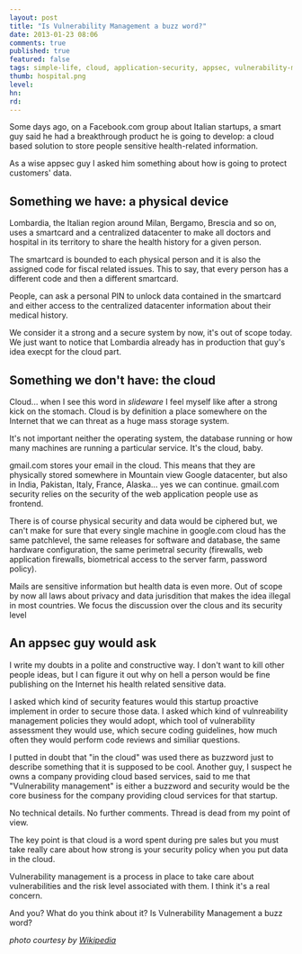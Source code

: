 ```yaml
---
layout: post
title: "Is Vulnerability Management a buzz word?"
date: 2013-01-23 08:06
comments: true
published: true
featured: false
tags: simple-life, cloud, application-security, appsec, vulnerability-management, vulnerability-assessment, startup
thumb: hospital.png
level:
hn: 
rd: 
---
```


Some days ago, on a Facebook.com group about Italian startups, a smart guy said
he had a breakthrough product he is going to develop: a cloud based solution to
store people sensitive health-related information.

As a wise appsec guy I asked him something about how is going to protect
customers' data. 

<!-- more -->

## Something we have: a physical device

Lombardia, the Italian region around Milan, Bergamo, Brescia and so on, uses a
smartcard and a centralized datacenter to make all doctors and hospital in its
territory to share the health history for a given person.

The smartcard is bounded to each physical person and it is also the assigned
code for fiscal related issues. This to say, that every person has a different
code and then a different smartcard.

People, can ask a personal PIN to unlock data contained in the smartcard and
either access to the centralized datacenter information about their medical
history. 

We consider it a strong and a secure system by now, it's out of scope
today. We just want to notice that Lombardia already has in production that
guy's idea execpt for the cloud part.

## Something we don't have: the cloud

Cloud... when I see this word in _slideware_ I feel myself like after a strong
kick on the stomach. Cloud is by definition a place somewhere on the Internet
that we can threat as a huge mass storage system.

It's not important neither the operating system, the database running or how
many machines are running a particular service. It's the cloud, baby.

gmail.com stores your email in the cloud. This means that they are physically
stored somewhere in Mountain view Google datacenter, but also in India,
Pakistan, Italy, France, Alaska... yes we can continue.
gmail.com security relies on the security of the web application people use as frontend.

There is of course physical security and data would be ciphered but, we can't make
for sure that every single machine in google.com cloud has the same patchlevel,
the same releases for software and database, the same hardware configuration,
the same perimetral security (firewalls, web application firewalls, biometrical
access to the server farm, password policy).

Mails are sensitive information but health data is even more. Out of scope by
now all laws about privacy and data jurisdition that makes the idea illegal in
most countries. We focus the discussion over the clous and its security level

## An appsec guy would ask

I write my doubts in a polite and constructive way. I don't want to kill other
people ideas, but I can figure it out why on hell a person would be fine
publishing on the Internet his health related sensitive data.

I asked which kind of security features would this startup proactive implement
in order to secure those data. I asked which kind of vulnreability management
policies they would adopt, which tool of vulnerability assessment they would
use, which secure coding guidelines, how much often they would perform code
reviews and similiar questions.

I putted in doubt that "in the cloud" was used there as buzzword just to
describe something that it is supposed to be cool. Another guy, I suspect he
owns a company providing cloud based services, said to me that "Vulnerability
management" is either a buzzword and security would be the core business for
the company providing cloud services for that startup.

No technical details. No further comments. Thread is dead from my point of view.

The key point is that cloud is a word spent during pre sales but you must take
really care about how strong is your security policy when you put data in the
cloud.

Vulnerability management is a process in place to take care about
vulnerabilities and the risk level associated with them. I think it's a real concern.

And you? What do you think about it? Is Vulnerability Management a buzz word?

_photo courtesy by [Wikipedia](http://upload.wikimedia.org/wikipedia/en/b/b5/University_College_Hospital_-_New_Building_-_London_-_020504.jpg)_
